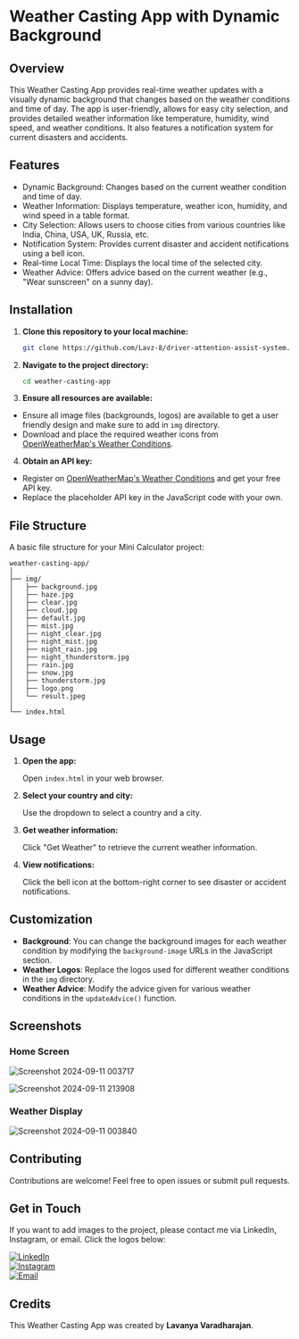 # Weather Casting App with Dynamic Background

## Overview
This Weather Casting App provides real-time weather updates with a visually dynamic background that changes based on the weather conditions and time of day. The app is user-friendly, allows for easy city selection, and provides detailed weather information like temperature, humidity, wind speed, and weather conditions. It also features a notification system for current disasters and accidents.

## Features
- Dynamic Background: Changes based on the current weather condition and time of day.
- Weather Information: Displays temperature, weather icon, humidity, and wind speed in a table format.
- City Selection: Allows users to choose cities from various countries like India, China, USA, UK, Russia, etc.
- Notification System: Provides current disaster and accident notifications using a bell icon.
- Real-time Local Time: Displays the local time of the selected city.
- Weather Advice: Offers advice based on the current weather (e.g., "Wear sunscreen" on a sunny day).

## Installation
1. **Clone this repository to your local machine:**

    ```bash
    git clone https://github.com/Lavz-8/driver-attention-assist-system.git
    ```

2. **Navigate to the project directory:**

    ```bash
    cd weather-casting-app
    ```

3. **Ensure all resources are available:**
- Ensure all image files (backgrounds, logos) are available to get a user friendly design and make sure to add in `img` directory.
- Download and place the required weather icons from [OpenWeatherMap's Weather Conditions](https://openweathermap.org/weather-conditions).
  
4. **Obtain an API key:**
- Register on [OpenWeatherMap's Weather Conditions](https://openweathermap.org/weather-conditions) and get your free API key.
- Replace the placeholder API key in the JavaScript code with your own.


## File Structure

A basic file structure for your Mini Calculator project:

```
weather-casting-app/
│
├── img/
│   ├── background.jpg
│   ├── haze.jpg
│   ├── clear.jpg
│   ├── cloud.jpg
│   ├── default.jpg
│   ├── mist.jpg
│   ├── night_clear.jpg
│   ├── night_mist.jpg
│   ├── night_rain.jpg
│   ├── night_thunderstorm.jpg
│   ├── rain.jpg
│   ├── snow.jpg
│   ├── thunderstorm.jpg
│   ├── logo.png
│   └── result.jpeg
│
└── index.html
```

## Usage

1. **Open the app:**

    Open `index.html` in your web browser.

2. **Select your country and city:**

    Use the dropdown to select a country and a city.

3. **Get weather information:**

    Click "Get Weather" to retrieve the current weather information.

4. **View notifications:**

    Click the bell icon at the bottom-right corner to see disaster or accident notifications.

## Customization

- **Background**: You can change the background images for each weather condition by modifying the `background-image` URLs in the JavaScript section.
- **Weather Logos**: Replace the logos used for different weather conditions in the `img` directory.
- **Weather Advice**: Modify the advice given for various weather conditions in the `updateAdvice()` function.

## Screenshots

### Home Screen
![Screenshot 2024-09-11 003717](https://github.com/user-attachments/assets/06d01464-7cb4-48f0-b6fe-9de64565e6d5)

![Screenshot 2024-09-11 213908](https://github.com/user-attachments/assets/7113982a-2412-40ba-b1f7-a3b7e2c3e433)

### Weather Display
![Screenshot 2024-09-11 003840](https://github.com/user-attachments/assets/72f4681c-6eeb-4e00-a52f-0b2131241f2e)


## Contributing

Contributions are welcome! Feel free to open issues or submit pull requests.

## Get in Touch

If you want to add images to the project, please contact me via LinkedIn, Instagram, or email. Click the logos below:

[![LinkedIn](https://cdn-icons-png.flaticon.com/512/174/174857.png)](https://www.linkedin.com/in/lavanya-varadharajan-0a6753237/)  
[![Instagram](https://cdn-icons-png.flaticon.com/512/2111/2111463.png)](https://www.instagram.com/essence_of_lavanya/)  
[![Email](https://cdn-icons-png.flaticon.com/512/732/732200.png)](mailto:lavanyavaradharajanmy8@gmail.com)

## Credits

This Weather Casting App was created by **Lavanya Varadharajan**.
